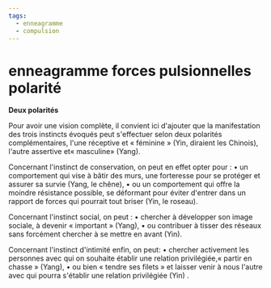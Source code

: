 ```yaml
---
tags:
  - enneagramme
  - compulsion
---
```

# enneagramme forces pulsionnelles polarité


**Deux polarités**

Pour avoir une vision complète, il convient ici d'ajouter que la manifestation des trois instincts évoqués peut s'effectuer selon
deux polarités complémentaires, l'une réceptive et « féminine » (Yin, diraient les Chinois), l'autre assertive et« masculine» (Yang).

Concernant l'instinct de conservation, on peut en effet opter pour :
• un comportement qui vise à bâtir des murs, une forteresse pour se protéger et assurer sa survie (Yang, le chêne),
• ou un comportement qui offre la moindre résistance possible, se déformant pour éviter d'entrer dans un rapport de forces qui pourrait tout briser (Yin, le roseau).

Concernant l'instinct social, on peut :
• chercher à développer son image sociale, à devenir « important » (Yang),
• ou contribuer à tisser des réseaux sans forcément chercher à se mettre en avant (Yin).

Concernant l'instinct d'intimité enfin, on peut:
• chercher activement les personnes avec qui on souhaite établir une relation privilégiée,« partir en chasse » (Yang),
• ou bien « tendre ses filets » et laisser venir à nous l'autre avec qui pourra s'établir une relation privilégiée (Yin) . 


